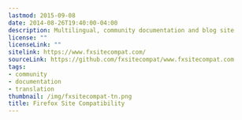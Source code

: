 ```yaml
---
lastmod: 2015-09-08
date: 2014-08-26T19:40:00-04:00
description: Multilingual, community documentation and blog site
license: ""
licenseLink: ""
sitelink: https://www.fxsitecompat.com/
sourceLink: https://github.com/fxsitecompat/www.fxsitecompat.com
tags:
- community
- documentation
- translation
thumbnail: /img/fxsitecompat-tn.png
title: Firefox Site Compatibility
---
```


